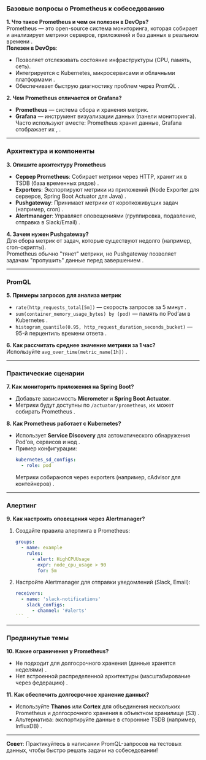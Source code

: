 ### **Базовые вопросы о Prometheus к собеседованию**  
**1. Что такое Prometheus и чем он полезен в DevOps?**  
Prometheus — это open-source система мониторинга, которая собирает и анализирует метрики серверов, приложений и баз данных в реальном времени .  
**Полезен в DevOps**:  
- Позволяет отслеживать состояние инфраструктуры (CPU, память, сеть).  
- Интегрируется с Kubernetes, микросервисами и облачными платформами .  
- Обеспечивает быструю диагностику проблем через PromQL .  

**2. Чем Prometheus отличается от Grafana?**  
- **Prometheus** — система сбора и хранения метрик.  
- **Grafana** — инструмент визуализации данных (панели мониторинга).  
Часто используют вместе: Prometheus хранит данные, Grafana отображает их , .  

---

### **Архитектура и компоненты**  
**3. Опишите архитектуру Prometheus**  
- **Сервер Prometheus**: Собирает метрики через HTTP, хранит их в TSDB (база временных рядов) .  
- **Exporters**: Экспортируют метрики из приложений (Node Exporter для серверов, Spring Boot Actuator для Java) .  
- **Pushgateway**: Принимает метрики от короткоживущих задач (например, cron) .  
- **Alertmanager**: Управляет оповещениями (группировка, подавление, отправка в Slack/Email) .  

**4. Зачем нужен Pushgateway?**  
Для сбора метрик от задач, которые существуют недолго (например, cron-скрипты).  
Prometheus обычно "тянет" метрики, но Pushgateway позволяет задачам "пропушить" данные перед завершением .  

---

### **PromQL**  
**5. Примеры запросов для анализа метрик**  
- `rate(http_requests_total[5m])` — скорость запросов за 5 минут .  
- `sum(container_memory_usage_bytes) by (pod)` — память по Pod’ам в Kubernetes .  
- `histogram_quantile(0.95, http_request_duration_seconds_bucket)` — 95-й перцентиль времени ответа .  

**6. Как рассчитать среднее значение метрики за 1 час?**  
Используйте `avg_over_time(metric_name[1h])` .  

---

### **Практические сценарии**  
**7. Как мониторить приложения на Spring Boot?**  
- Добавьте зависимость **Micrometer** и **Spring Boot Actuator**.  
- Метрики будут доступны по `/actuator/prometheus`, их может собирать Prometheus .  

**8. Как Prometheus работает с Kubernetes?**  
- Использует **Service Discovery** для автоматического обнаружения Pod’ов, сервисов и нод .  
- Пример конфигурации:  
  ```yaml
  kubernetes_sd_configs:
    - role: pod
  ```  
  Метрики собираются через exporters (например, cAdvisor для контейнеров) .  

---

### **Алертинг**  
**9. Как настроить оповещения через Alertmanager?**  
1. Создайте правила алертинга в Prometheus:  
   ```yaml
   groups:
     - name: example
       rules:
         - alert: HighCPUUsage
           expr: node_cpu_usage > 90
           for: 5m
   ```  
2. Настройте Alertmanager для отправки уведомлений (Slack, Email):  
   ```yaml
   receivers:
     - name: 'slack-notifications'
       slack_configs:
         - channel: '#alerts'
   ``` .  

---

### **Продвинутые темы**  
**10. Какие ограничения у Prometheus?**  
- Не подходит для долгосрочного хранения (данные хранятся неделями) .  
- Нет встроенной распределенной архитектуры (масштабирование через федерацию) .  

**11. Как обеспечить долгосрочное хранение данных?**  
- Используйте **Thanos** или **Cortex** для объединения нескольких Prometheus и долгосрочного хранения в объектном хранилище (S3) .  
- Альтернатива: экспортируйте данные в сторонние TSDB (например, InfluxDB) .  

--- 

**Совет**: Практикуйтесь в написании PromQL-запросов на тестовых данных, чтобы быстро решать задачи на собеседовании!
